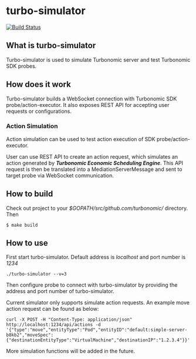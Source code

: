 # turbo-simulator

[![Build Status](https://travis-ci.org/DongyiYang/turbo-simulator.svg?branch=master)](https://travis-ci.org/DongyiYang/turbo-simulator)

## What is turbo-simulator

Turbo-simulator is used to simulate Turbonomic server and test Turbonomic SDK probes.

## How does it work

Turbo-simulator builds a WebSocket connection with Turbonomic SDK probe/action-executor. It also exposes REST API for accepting user requests or configurations.

### Action Simulation
Action simulation can be used to test action execution of SDK probe/action-executor.

User can use REST API to create an action request, which simulates an action generated by ***Turbonomic Economic Scheduling Engine***. This API request is then be translated into a MediationServerMessage and sent to target probe via WebSocket communication. 

## How to build

Check out project to your *$GOPATH/src/github.com/turbonomic/* directory. Then

```console
$ make build
```

## How to use

First start turbo-simulator. Default address is *localhost* and port number is *1234*

```console
./turbo-simulator --v=3
```

Then configure probe to connect with turbo-simulator by providing the address and port number of turbo-simulator.

Current simulator only supports simulate action requests. An example move action request can be found as below:

```console
curl -X POST -H "Content-Type: application/json" http://localhost:1234/api/actions -d '{"type":"move","entityType":"Pod","entityID":"default:simple-server-b8kb2","moveSpec":{"destinationEntityType":"VirtualMachine","destinationIP":"1.2.3.4"}}'
```

More simulation functions will be added in the future. 
